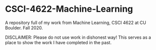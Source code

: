 # CSCI-4622-Machine-Learning

A repository full of my work from Machine Learning, CSCI 4622 at CU Boulder. Fall 2020.

DISCLAIMER: Please do not use work in dishonest way! This serves as a place to show the work I have completed in the past.
